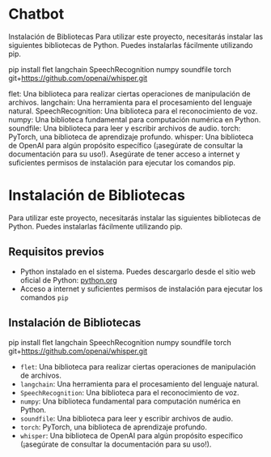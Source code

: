 # Chatbot

Instalación de Bibliotecas
Para utilizar este proyecto, necesitarás instalar las siguientes bibliotecas de Python. Puedes instalarlas fácilmente utilizando pip.

pip install flet langchain SpeechRecognition numpy soundfile torch git+https://github.com/openai/whisper.git

flet: Una biblioteca para realizar ciertas operaciones de manipulación de archivos.
langchain: Una herramienta para el procesamiento del lenguaje natural.
SpeechRecognition: Una biblioteca para el reconocimiento de voz.
numpy: Una biblioteca fundamental para computación numérica en Python.
soundfile: Una biblioteca para leer y escribir archivos de audio.
torch: PyTorch, una biblioteca de aprendizaje profundo.
whisper: Una biblioteca de OpenAI para algún propósito específico (¡asegúrate de consultar la documentación para su uso!).
Asegúrate de tener acceso a internet y suficientes permisos de instalación para ejecutar los comandos pip.

# Instalación de Bibliotecas

Para utilizar este proyecto, necesitarás instalar las siguientes bibliotecas de Python. Puedes instalarlas fácilmente utilizando pip.

## Requisitos previos

- Python instalado en el sistema. Puedes descargarlo desde el sitio web oficial de Python: [python.org](https://www.python.org)
- Acceso a internet y suficientes permisos de instalación para ejecutar los comandos `pip`

## Instalación de Bibliotecas

pip install flet langchain SpeechRecognition numpy soundfile torch git+https://github.com/openai/whisper.git

- `flet`: Una biblioteca para realizar ciertas operaciones de manipulación de archivos.
- `langchain`: Una herramienta para el procesamiento del lenguaje natural.
- `SpeechRecognition`: Una biblioteca para el reconocimiento de voz.
- `numpy`: Una biblioteca fundamental para computación numérica en Python.
- `soundfile`: Una biblioteca para leer y escribir archivos de audio.
- `torch`: PyTorch, una biblioteca de aprendizaje profundo.
- `whisper`: Una biblioteca de OpenAI para algún propósito específico (¡asegúrate de consultar la documentación para su uso!).
